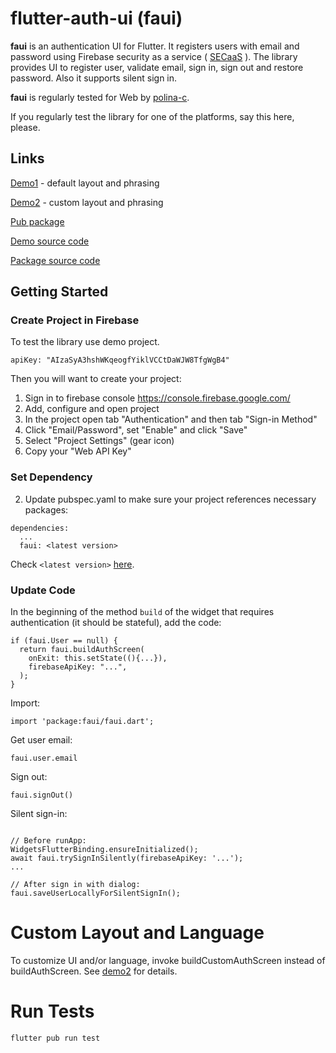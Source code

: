 # flutter-auth-ui (faui)
**faui** is an authentication UI for Flutter. 
It registers users with email and password using Firebase security as a service 
( [SECaaS]( https://en.wikipedia.org/wiki/Security_as_a_service) ).
The library provides UI to register user, validate email, sign in, sign out and restore password.
Also it supports silent sign in.


**faui** is regularly tested for Web by [polina-c](https://github.com/polina-c).

If you regularly test the library for one of the platforms, say this here, please.

## Links


[Demo1](https://flatter-auth-ui-demo1.codemagic.app/#/) - default layout and phrasing

[Demo2](https://flatter-auth-ui-demo2.codemagic.app/#/) - custom layout and phrasing

[Pub package](https://pub.dev/packages/faui)

[Demo source code](https://github.com/polina-c/flutter-auth-ui/tree/master/example)

[Package source code](https://github.com/polina-c/flutter-auth-ui)


## Getting Started


### Create Project in Firebase
To test the library use demo project. 
  
`apiKey: "AIzaSyA3hshWKqeogfYiklVCCtDaWJW8TfgWgB4"`

Then you will want to create your project:

1. Sign in to firebase console https://console.firebase.google.com/
1. Add, configure and open project
1. In the project open tab "Authentication" and then tab "Sign-in Method"
1. Click "Email/Password", set "Enable" and click "Save"
1. Select "Project Settings" (gear icon)
1. Copy your "Web API Key"
	
### Set Dependency
2. Update pubspec.yaml to make sure your project references necessary packages:
```
dependencies:
  ...
  faui: <latest version>
```
Check `<latest version>` [here](https://pub.dev/packages/faui).

### Update Code

In the beginning of the method `build` of the widget that requires 
authentication (it should be stateful), add the code:
```
if (faui.User == null) {
  return faui.buildAuthScreen(
    onExit: this.setState((){...}),
    firebaseApiKey: "...",
  );
}
```


Import:
```
import 'package:faui/faui.dart';
```


Get user email:

```
faui.user.email
```


Sign out: 
```
faui.signOut()
```


Silent sign-in:
```

// Before runApp:
WidgetsFlutterBinding.ensureInitialized();
await faui.trySignInSilently(firebaseApiKey: '...');
...

// After sign in with dialog:
faui.saveUserLocallyForSilentSignIn();
``` 

# Custom Layout and Language

To customize UI and/or language, invoke buildCustomAuthScreen instead of buildAuthScreen.
See [demo2](https://github.com/polina-c/flutter-auth-ui/tree/master/example/demo2) for details.

# Run Tests

```
flutter pub run test
```